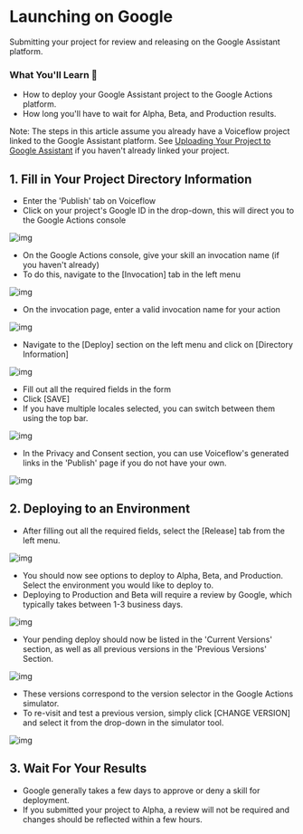 # Launching on Google

Submitting your project for review and releasing on the Google Assistant platform.

### **What You'll Learn 🧠**

- How to deploy your Google Assistant project to the Google Actions platform.
- How long you'll have to wait for Alpha, Beta, and Production results.

Note: The steps in this article assume you already have a Voiceflow project linked to the Google Assistant platform. See [Uploading Your Project to Google Assistant](https://learn.voiceflow.com/en/articles/2705386-uploading-your-project-to-google-assistant) if you haven't already linked your project.

## **1. Fill in Your Project Directory Information**

- Enter the 'Publish' tab on Voiceflow
- Click on your project's Google ID in the drop-down, this will direct you to the Google Actions console

![img](https://gblobscdn.gitbook.com/assets%2Fcreator%2F-LgtXwphLAIhXpWOlaGs%2F-LgtYVSkciyO1m6FWZ1n%2F0.jpeg?generation=1560038738545982&alt=media)

- On the Google Actions console, give your skill an invocation name (if you haven't already)
- To do this, navigate to the [Invocation] tab in the left menu

![img](https://gblobscdn.gitbook.com/assets%2Fcreator%2F-LgtXwphLAIhXpWOlaGs%2F-LgtYVSlPnu40lYT389F%2F1.jpeg?generation=1560038738610003&alt=media)

- On the invocation page, enter a valid invocation name for your action

![img](https://gblobscdn.gitbook.com/assets%2Fcreator%2F-LgtXwphLAIhXpWOlaGs%2F-LgtYVSmCIH-Pp_P1cf8%2F2.jpeg?generation=1560038738537810&alt=media)

- Navigate to the [Deploy] section on the left menu and click on [Directory Information]

![img](https://gblobscdn.gitbook.com/assets%2Fcreator%2F-LgtXwphLAIhXpWOlaGs%2F-LgtYVSntadXF86fcys1%2F3.jpeg?generation=1560038738615497&alt=media)

- Fill out all the required fields in the form
- Click [SAVE]
- If you have multiple locales selected, you can switch between them using the top bar.

![img](https://gblobscdn.gitbook.com/assets%2Fcreator%2F-LgtXwphLAIhXpWOlaGs%2F-LgtYVSom2mh-qnqd3mV%2F4.jpeg?generation=1560038738541399&alt=media)

- In the Privacy and Consent section, you can use Voiceflow's generated links in the 'Publish' page if you do not have your own.

![img](https://gblobscdn.gitbook.com/assets%2Fcreator%2F-LgtXwphLAIhXpWOlaGs%2F-LgtYVSp31oOCemvmjGp%2F5.jpeg?generation=1560038738550438&alt=media)

## **2. Deploying to an Environment**

- After filling out all the required fields, select the [Release] tab from the left menu.

![img](https://gblobscdn.gitbook.com/assets%2Fcreator%2F-LgtXwphLAIhXpWOlaGs%2F-LgtYVSqP0MvfRmo0fnk%2F6.jpeg?generation=1560038738573689&alt=media)

- You should now see options to deploy to Alpha, Beta, and Production. Select the environment you would like to deploy to.
- Deploying to Production and Beta will require a review by Google, which typically takes between 1-3 business days.

![img](https://gblobscdn.gitbook.com/assets%2Fcreator%2F-LgtXwphLAIhXpWOlaGs%2F-LgtYVSrWZnRSfSGdRod%2F7.jpeg?generation=1560038738597038&alt=media)

- Your pending deploy should now be listed in the 'Current Versions' section, as well as all previous versions in the 'Previous Versions' Section.

![img](https://gblobscdn.gitbook.com/assets%2Fcreator%2F-LgtXwphLAIhXpWOlaGs%2F-LgtYVSsEGKXR2_kiMbR%2F8.jpeg?generation=1560038738563103&alt=media)

- These versions correspond to the version selector in the Google Actions simulator.
- To re-visit and test a previous version, simply click [CHANGE VERSION] and select it from the drop-down in the simulator tool.

![img](https://gblobscdn.gitbook.com/assets%2Fcreator%2F-LgtXwphLAIhXpWOlaGs%2F-LgtYVStEBMbErJII5-M%2F9.jpeg?generation=1560038738591614&alt=media)

## **3. Wait For Your Results**

- Google generally takes a few days to approve or deny a skill for deployment.
- If you submitted your project to Alpha, a review will not be required and changes should be reflected within a few hours.